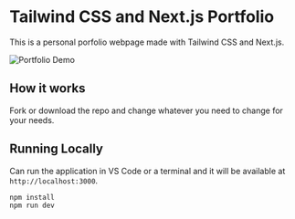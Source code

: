 # Tailwind CSS and Next.js Portfolio

This is a personal porfolio webpage made with Tailwind CSS and Next.js.

![Portfolio Demo](demo/demo.gif)

## How it works

Fork or download the repo and change whatever you need to change for your needs.

## Running Locally

Can run the application in VS Code or a terminal and it will be available at `http://localhost:3000`.

```bash
npm install
npm run dev
```
